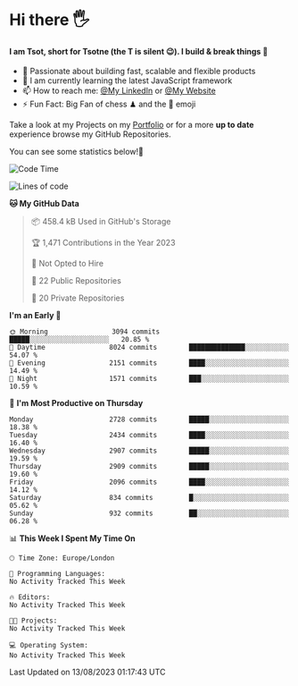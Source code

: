 # Hi there :raised_hand_with_fingers_splayed:
#### I am Tsot, short for Tsotne (the T is silent :wink:). I build & break things :space_invader:
- :telescope: Passionate about building fast, scalable and flexible products
- :seedling: I am currently learning the latest JavaScript framework 
- :mailbox: How to reach me: [@My LinkedIn](https://www.linkedin.com/in/tsotne-gvadzabia/) or [@My Website](https://tsotne.co.uk/contact)
- :zap: Fun Fact: Big Fan of chess ♟ and the 👾 emoji

Take a look at my Projects on my [Portfolio](https://tsotne.co.uk/) or for a more **up to date** experience browse my GitHub Repositories.

You can see some statistics below!:space_invader:
<!--START_SECTION:waka-->
![Code Time](http://img.shields.io/badge/Code%20Time-761%20hrs%202%20mins-blue)

![Lines of code](https://img.shields.io/badge/From%20Hello%20World%20I%27ve%20Written-6.9%20million%20lines%20of%20code-blue)

**🐱 My GitHub Data** 

> 📦 458.4 kB Used in GitHub's Storage 
 > 
> 🏆 1,471 Contributions in the Year 2023
 > 
> 🚫 Not Opted to Hire
 > 
> 📜 22 Public Repositories 
 > 
> 🔑 20 Private Repositories 
 > 
**I'm an Early 🐤** 

```text
🌞 Morning                3094 commits        █████░░░░░░░░░░░░░░░░░░░░   20.85 % 
🌆 Daytime                8024 commits        ██████████████░░░░░░░░░░░   54.07 % 
🌃 Evening                2151 commits        ████░░░░░░░░░░░░░░░░░░░░░   14.49 % 
🌙 Night                  1571 commits        ███░░░░░░░░░░░░░░░░░░░░░░   10.59 % 
```
📅 **I'm Most Productive on Thursday** 

```text
Monday                   2728 commits        █████░░░░░░░░░░░░░░░░░░░░   18.38 % 
Tuesday                  2434 commits        ████░░░░░░░░░░░░░░░░░░░░░   16.40 % 
Wednesday                2907 commits        █████░░░░░░░░░░░░░░░░░░░░   19.59 % 
Thursday                 2909 commits        █████░░░░░░░░░░░░░░░░░░░░   19.60 % 
Friday                   2096 commits        ████░░░░░░░░░░░░░░░░░░░░░   14.12 % 
Saturday                 834 commits         █░░░░░░░░░░░░░░░░░░░░░░░░   05.62 % 
Sunday                   932 commits         ██░░░░░░░░░░░░░░░░░░░░░░░   06.28 % 
```


📊 **This Week I Spent My Time On** 

```text
🕑︎ Time Zone: Europe/London

💬 Programming Languages: 
No Activity Tracked This Week

🔥 Editors: 
No Activity Tracked This Week

🐱‍💻 Projects: 
No Activity Tracked This Week

💻 Operating System: 
No Activity Tracked This Week
```


 Last Updated on 13/08/2023 01:17:43 UTC
<!--END_SECTION:waka-->
